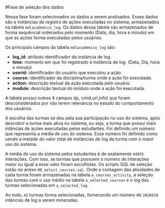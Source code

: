 #Fase de seleção dos dados


Nessa fase foram selecionados os dados a serem analisados. Esses dados são a instâncias
de registro de ações executadas no sistema, armazenados na tabela `mdlacademico_log`.
Os dados dessa tabela são armazenados de forma sequêncial ordenados pelo momento (Data, dia, hora e minuto)
em que as ações forma executadas pelos usuários.

Os principais campos da tabela `mdlacademico_log` são:

- **log_id:** atributo identificador da instância de log.
- **time:** momento em que foi registrado a instância de log. (Data, Dia, hora e minuto)
- **userid:** identificador do usuário que executou a ação.
- **course:** identificador da disciplina/turma onde a ação foi executada.
- **action:** descrição textual da ação executada pelo usuário.
- **module:** descrição textual do módulo onde a ação foi executada.

A tabela possui outros 4 campos (ip, cmid,url,info) que foram desconsiderados por não terem
relevância no estudo do comportamento dos usuários.

A escolha das turmas se deu pela sua participação no uso do sistema, após descobrir a turma
mais ativa no sistema, ou seja, a turma que possui mais intâncias de ações executadas pelos estudantes.
Foi definido um número que representa a média de uso do sistema. Esse número foi definido como sendo a
metade do valor total de instâncias de log da turma com o maior uso do sistema.

A média de uso do sistema pelos estudantes é de exatamente `44955` interações. Com isso, as turmas
que possuem o número de interações maior ou igual a esse valor foram escolhidas.
Os scripts SQL de seleção estão no anexo `00_select_courses.sql`. Onde a contagem das atividades de cada
turma foram armazenadas na tabela `a_courses_activity`, a seleção das turmas com o uso médio na tabela
`a_selected_courses` e o log das turmas selecionadas em `a_selected_log`.

Ao todo, `42` turmas forma selecionadas, fornecendo um número de `2826630` intâncias
de log a serem mineradas.

